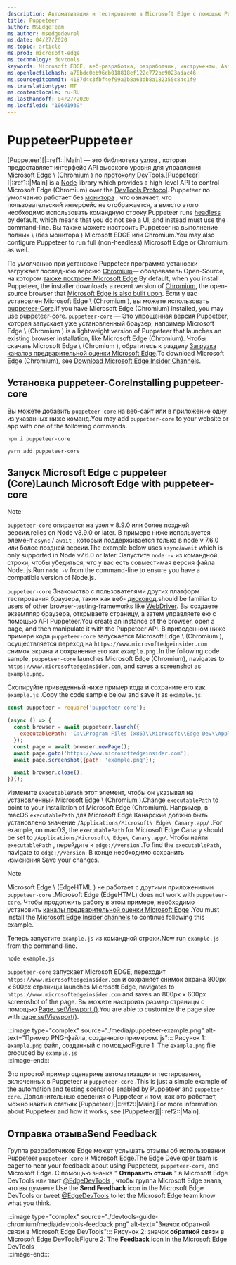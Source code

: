 ```yaml
---
description: Автоматизация и тестирование в Microsoft Edge с помощью Puppeteer
title: Puppeteer
author: MSEdgeTeam
ms.author: msedgedevrel
ms.date: 04/27/2020
ms.topic: article
ms.prod: microsoft-edge
ms.technology: devtools
keywords: Microsoft EDGE, веб-разработка, разработчик, инструменты, Автоматизация и тестирование
ms.openlocfilehash: a78bdc0eb96db018818ef122c772bc9023adac46
ms.sourcegitcommit: 4187d4c3fbf4ef99a3b8a63db8a182355c84c1f9
ms.translationtype: MT
ms.contentlocale: ru-RU
ms.lasthandoff: 04/27/2020
ms.locfileid: "10601939"
---
```

# <span data-ttu-id="104a0-104">Puppeteer</span><span class="sxs-lookup"><span data-stu-id="104a0-104">Puppeteer</span></span>  

<span data-ttu-id="104a0-105">[Puppeteer][|::ref1::|Main] — это библиотека [узлов][NodejsMain] , которая предоставляет интерфейс API высокого уровня для управления Microsoft Edge \ (Chromium \) по [протоколу DevTools][GithubChromedevtoolsProtocol].</span><span class="sxs-lookup"><span data-stu-id="104a0-105">[Puppeteer][|::ref1::|Main] is a [Node][NodejsMain] library which provides a high-level API to control Microsoft Edge \(Chromium\) over the [DevTools Protocol][GithubChromedevtoolsProtocol].</span></span>  <span data-ttu-id="104a0-106">Puppeteer по умолчанию работает без [монитора][WikiHeadlessBrowser] , что означает, что пользовательский интерфейс не отображается, а вместо этого необходимо использовать командную строку.</span><span class="sxs-lookup"><span data-stu-id="104a0-106">Puppeteer runs [headless][WikiHeadlessBrowser] by default, which means that you do not see a UI, and instead must use the command-line.</span></span>  <span data-ttu-id="104a0-107">Вы также можете настроить Puppeteer на выполнение полных \ (без монитора \) Microsoft EDGE или Chromium.</span><span class="sxs-lookup"><span data-stu-id="104a0-107">You may also configure Puppeteer to run full \(non-headless\) Microsoft Edge or Chromium as well.</span></span>  

<span data-ttu-id="104a0-108">По умолчанию при установке Puppeteer программа установки загружает последнюю версию [Chromium][ChromiumHome]— обозреватель Open-Source, на котором [также построен Microsoft Edge][MicrosoftBlogsWindowsExperience20181206].</span><span class="sxs-lookup"><span data-stu-id="104a0-108">By default, when you install Puppeteer, the installer downloads a recent version of [Chromium][ChromiumHome], the open-source browser that [Microsoft Edge is also built upon][MicrosoftBlogsWindowsExperience20181206].</span></span>  <span data-ttu-id="104a0-109">Если у вас установлен Microsoft Edge \ (Chromium \), вы можете использовать [puppeteer-Core][PuppeteerApivscore].</span><span class="sxs-lookup"><span data-stu-id="104a0-109">If you have Microsoft Edge \(Chromium\) installed, you may use [puppeteer-core][PuppeteerApivscore].</span></span>  `puppeteer-core` <span data-ttu-id="104a0-110">— Это упрощенная версия Puppeteer, которая запускает уже установленный браузер, например Microsoft Edge \ (Chromium \).</span><span class="sxs-lookup"><span data-stu-id="104a0-110">is a lightweight version of Puppeteer that launches an existing browser installation, like Microsoft Edge \(Chromium\).</span></span>  <span data-ttu-id="104a0-111">Чтобы скачать Microsoft Edge \ (Chromium \), обратитесь к разделу [Загрузка каналов предварительной оценки Microsoft Edge][MicrosoftedgeinsiderDownload].</span><span class="sxs-lookup"><span data-stu-id="104a0-111">To download Microsoft Edge \(Chromium\), see [Download Microsoft Edge Insider Channels][MicrosoftedgeinsiderDownload].</span></span>

## <span data-ttu-id="104a0-112">Установка puppeteer-Core</span><span class="sxs-lookup"><span data-stu-id="104a0-112">Installing puppeteer-core</span></span>  

<span data-ttu-id="104a0-113">Вы можете добавить `puppeteer-core` на веб-сайт или в приложение одну из указанных ниже команд.</span><span class="sxs-lookup"><span data-stu-id="104a0-113">You may add `puppeteer-core` to your website or app with one of the following commands.</span></span>  

```shell
npm i puppeteer-core
```  

```shell
yarn add puppeteer-core
```  

## <span data-ttu-id="104a0-114">Запуск Microsoft Edge с puppeteer (Core)</span><span class="sxs-lookup"><span data-stu-id="104a0-114">Launch Microsoft Edge with puppeteer-core</span></span>  

> [!NOTE]
> `puppeteer-core` <span data-ttu-id="104a0-115">опирается на узел v 8.9.0 или более поздней версии.</span><span class="sxs-lookup"><span data-stu-id="104a0-115">relies on Node v8.9.0 or later.</span></span>  <span data-ttu-id="104a0-116">В примере ниже используется элемент `async` / `await` , который поддерживается только в node v 7.6.0 или более поздней версии.</span><span class="sxs-lookup"><span data-stu-id="104a0-116">The example below uses `async`/`await` which is only supported in Node v7.6.0 or later.</span></span>  <span data-ttu-id="104a0-117">Запустите `node -v` из командной строки, чтобы убедиться, что у вас есть совместимая версия файла Node. js.</span><span class="sxs-lookup"><span data-stu-id="104a0-117">Run `node -v` from the command-line to ensure you have a compatible version of Node.js.</span></span>  

`puppeteer-core` <span data-ttu-id="104a0-118">Знакомство с пользователями других платформ тестирования браузера, таких как веб- [дисковод][WebDriverEdgehtmlMain].</span><span class="sxs-lookup"><span data-stu-id="104a0-118">should be familiar to users of other browser-testing-frameworks like [WebDriver][WebDriverEdgehtmlMain].</span></span>  <span data-ttu-id="104a0-119">Вы создаете экземпляр браузера, открываете страницу, а затем управляете ею с помощью API Puppeteer.</span><span class="sxs-lookup"><span data-stu-id="104a0-119">You create an instance of the browser, open a page, and then manipulate it with the Puppeteer API.</span></span>  <span data-ttu-id="104a0-120">В приведенном ниже примере кода `puppeteer-core` запускается Microsoft Edge \ (Chromium \), осуществляется переход на `https://www.microsoftedgeinsider.com` снимок экрана и сохранение его как `example.png` .</span><span class="sxs-lookup"><span data-stu-id="104a0-120">In the following code sample, `puppeteer-core` launches Microsoft Edge \(Chromium\), navigates to `https://www.microsoftedgeinsider.com`, and saves a screenshot as `example.png`.</span></span>  

<span data-ttu-id="104a0-121">Скопируйте приведенный ниже пример кода и сохраните его как `example.js` .</span><span class="sxs-lookup"><span data-stu-id="104a0-121">Copy the code sample below and save it as `example.js`.</span></span>  

```javascript
const puppeteer = require('puppeteer-core');

(async () => {
  const browser = await puppeteer.launch({
    executablePath: 'C:\\Program Files (x86)\\Microsoft\\Edge Dev\\Application\\msedge.exe'
  });
  const page = await browser.newPage();
  await page.goto('https://www.microsoftedgeinsider.com');
  await page.screenshot({path: 'example.png'});

  await browser.close();
})();
```  

<span data-ttu-id="104a0-122">Измените `executablePath` этот элемент, чтобы он указывал на установленный Microsoft Edge \ (Chromium \).</span><span class="sxs-lookup"><span data-stu-id="104a0-122">Change `executablePath` to point to your installation of Microsoft Edge \(Chromium\).</span></span>  <span data-ttu-id="104a0-123">Например, в macOS `executablePath` для Microsoft Edge Канарские должно быть установлено значение `/Applications/Microsoft\ Edge\ Canary.app/` .</span><span class="sxs-lookup"><span data-stu-id="104a0-123">For example, on macOS, the `executablePath` for Microsoft Edge Canary should be set to `/Applications/Microsoft\ Edge\ Canary.app/`.</span></span>  <span data-ttu-id="104a0-124">Чтобы найти `executablePath` , перейдите к `edge://version` .</span><span class="sxs-lookup"><span data-stu-id="104a0-124">To find the `executablePath`, navigate to `edge://version`.</span></span>  <span data-ttu-id="104a0-125">В конце необходимо сохранить изменения.</span><span class="sxs-lookup"><span data-stu-id="104a0-125">Save your changes.</span></span>  

> [!NOTE]
> <span data-ttu-id="104a0-126">Microsoft Edge \ (EdgeHTML \) не работает с другими приложениями `puppeteer-core` .</span><span class="sxs-lookup"><span data-stu-id="104a0-126">Microsoft Edge \(EdgeHTML\) does not work with `puppeteer-core`.</span></span>  <span data-ttu-id="104a0-127">Чтобы продолжить работу в этом примере, необходимо установить [каналы предварительной оценки Microsoft Edge][MicrosoftedgeinsiderDownload] .</span><span class="sxs-lookup"><span data-stu-id="104a0-127">You must install the [Microsoft Edge Insider channels][MicrosoftedgeinsiderDownload] to continue following this example.</span></span>  

<span data-ttu-id="104a0-128">Теперь запустите `example.js` из командной строки.</span><span class="sxs-lookup"><span data-stu-id="104a0-128">Now run `example.js` from the command-line.</span></span>  

```shell
node example.js
```  

`puppeteer-core` <span data-ttu-id="104a0-129">запускает Microsoft EDGE, переходит `https://www.microsoftedgeinsider.com` и сохраняет снимок экрана 800px x 600px страницы.</span><span class="sxs-lookup"><span data-stu-id="104a0-129">launches Microsoft Edge, navigates to `https://www.microsoftedgeinsider.com` and saves an 800px x 600px screenshot of the page.</span></span>  <span data-ttu-id="104a0-130">Вы можете настроить размер страницы с помощью [Page. setViewport ()][PuppeteerApipagesetviewport].</span><span class="sxs-lookup"><span data-stu-id="104a0-130">You are able to customize the page size with [page.setViewport()][PuppeteerApipagesetviewport].</span></span>  

:::image type="complex" source="./media/puppeteer-example.png" alt-text="Пример PNG-файла, созданного примером. js":::
   <span data-ttu-id="104a0-132">Рисунок 1: `example.png` файл, созданный с помощью</span><span class="sxs-lookup"><span data-stu-id="104a0-132">Figure 1:  The `example.png` file produced by</span></span> `example.js`  
:::image-end:::  

<!--  
> ##### Figure 1  
> The `example.png` file produced by `example.js`  
> ![The example.png file produced by example.js](./media/puppeteer-example.png)  
-->  

<span data-ttu-id="104a0-133">Это простой пример сценариев автоматизации и тестирования, включенных в Puppeteer и `puppeteer-core` .</span><span class="sxs-lookup"><span data-stu-id="104a0-133">This is just a simple example of the automation and testing scenarios enabled by Puppeteer and `puppeteer-core`.</span></span>  <span data-ttu-id="104a0-134">Дополнительные сведения о Puppeteer и том, как это работает, можно найти в статьях [Puppeteer][|::ref2::|Main].</span><span class="sxs-lookup"><span data-stu-id="104a0-134">For more information about Puppeteer and how it works, see [Puppeteer][|::ref2::|Main].</span></span>  

## <span data-ttu-id="104a0-135">Отправка отзыва</span><span class="sxs-lookup"><span data-stu-id="104a0-135">Send Feedback</span></span>  

<span data-ttu-id="104a0-136">Группа разработчиков Edge может услышать отзывы об использовании Puppeteer `puppeteer-core` и Microsoft Edge.</span><span class="sxs-lookup"><span data-stu-id="104a0-136">The Edge Developer team is eager to hear your feedback about using Puppeteer, `puppeteer-core`, and Microsoft Edge.</span></span>  <span data-ttu-id="104a0-137">С помощью значка " **Отправить отзыв** " в Microsoft Edge DevTools или твит [@EdgeDevTools][TwitterIntentTweetEdgedevtools] , чтобы группа Microsoft Edge знала, что вы думаете.</span><span class="sxs-lookup"><span data-stu-id="104a0-137">Use the **Send Feedback** icon in the Microsoft Edge DevTools or tweet [@EdgeDevTools][TwitterIntentTweetEdgedevtools] to let the Microsoft Edge team know what you think.</span></span>  


:::image type="complex" source="./devtools-guide-chromium/media/devtools-feedback.png" alt-text="Значок обратной связи в Microsoft Edge DevTools":::
   <span data-ttu-id="104a0-139">Рисунок 2: значок **обратной связи** в Microsoft Edge DevTools</span><span class="sxs-lookup"><span data-stu-id="104a0-139">Figure 2:  The **Feedback** icon in the Microsoft Edge DevTools</span></span>  
:::image-end:::  

<!--  
> ##### Figure 2  
> The **Feedback** icon in the Microsoft Edge DevTools  
> ![The Feedback icon in the Microsoft Edge DevTools](./devtools-guide-chromium/media/devtools-feedback.png)  
-->  

<!--## See also  

*   [WebDriver (Chromium)][WebdriverChromiumMain]  
*   [WebDriver (EdgeHTML)][WebdriverEdgehtmlMain]  
*   [Chrome DevTools Protocol Viewer on GitHub][GithubChromedevtoolsProtocol]  
*   [Microsoft Edge: Making the web better through more open source collaboration on Microsoft Experience Blog][MicrosoftBlogsWindowsExperience20181206]  
*   [Download Microsoft Edge Insider Channels][MicrosoftedgeinsiderDownload]  
*   [Chromium on The Chromium Projects][ChromiumHome]  
*   [Node.js][NodejsMain]  
*   [Puppeteer][PuppeteerMain]  
*   [puppeteer vs. puppeteer-core][PuppeteerApivscore]  
*   [page.setViewport() on Puppeteer][PuppeteerApipagesetviewport]  
*   [Headless browser on Wikipedia][WikiHeadlessBrowser]  -->  

<!-- image links -->  

<!-- links -->  

[WebdriverChromiumMain]: ./webdriver-chromium.md "Chromium"  
[WebdriverEdgehtmlMain]: ./webdriver.md "EdgeHTML"  

[GithubChromedevtoolsProtocol]: https://chromedevtools.github.io/devtools-protocol "Средство просмотра протоколов Chrome DevTools | GitHub"  

[MicrosoftBlogsWindowsExperience20181206]: https://blogs.windows.com/windowsexperience/2018/12/06/microsoft-edge-making-the-web-better-through-more-open-source-collaboration "Microsoft Edge: улучшение веб-сайта с помощью более эффективной работы в открытых источниках | Блог Microsoft Experience"  

[MicrosoftedgeinsiderDownload]: https://www.microsoftedgeinsider.com/download "Скачайте каналы предварительной оценки Microsoft Edge"  

[ChromiumHome]: https://www.chromium.org/Home "Chromium | Проекты Chromium"  

[NodejsMain]: https://nodejs.org "Node. js"  

[PuppeteerMain]: https://pptr.dev "Puppeteer"  
[PuppeteerApivscore]: https://pptr.dev/#?product=Puppeteer&version=v2.0.0&show=api-puppeteer-vs-puppeteer-core "puppeteer и puppeteer-Core | Puppeteer"  
[PuppeteerApipagesetviewport]: https://pptr.dev/#?product=Puppeteer&version=v2.0.0&show=api-pagesetviewportviewport "Page. setViewport (окно просмотра) | Puppeteer"  

[TwitterIntentTweetEdgedevtools]: https://twitter.com/intent/tweet?text=@EdgeDevTools "@EdgeDevTools-опубликовать твит | Контента"  

[WikiHeadlessBrowser]: https://en.wikipedia.org/wiki/Headless_browser "Автономный браузер | Википедии"  
